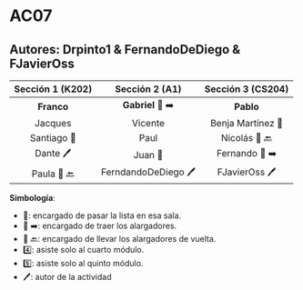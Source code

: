 # AC07

## Autores: Drpinto1 & FernandoDeDiego & FJavierOss  

|  **Sección 1 (K202)**       |     **Sección 2 (A1)**     |      **Sección 3 (CS204)**    |
|:--------------------------: | :--------------------------: | :--------------------------: |
|  **Franco**   |   **Gabriel** :battery: :arrow_right:  |      **Pablo**          |
|        Jacques          |       Vicente       |    Benja Martínez :book:   |
|      Santiago :book:    |      Paul        |      Nicolás :battery: :back:    |
|   Dante :pen:    |          Juan :book:        |             Fernando :battery: :arrow_right:        |
|  Paula :battery: :back:  |        FerndandoDeDiego :pen:           |          FJavierOss :pen:          |


**Simbología**:

- :book:: encargado de pasar la lista en esa sala.
- :battery: :arrow_right:: encargado de traer los alargadores.
- :battery: :back:: encargado de llevar los alargadores de vuelta.
- :four:: asiste solo al cuarto módulo.
- :five:: asiste solo al quinto módulo.
- :pen:: autor de la actividad
